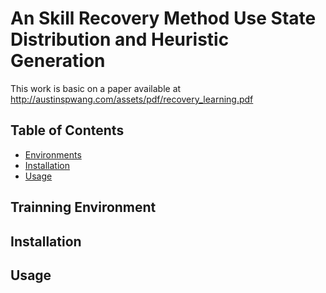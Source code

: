 # An Skill Recovery Method Use State Distribution and Heuristic Generation

This work is basic on a paper available at http://austinspwang.com/assets/pdf/recovery_learning.pdf


## Table of Contents
- [Environments]()
- [Installation]()
- [Usage]()

## Trainning Environment

## Installation

## Usage


